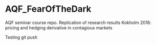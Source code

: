 # AQF_FearOfTheDark
AQF seminar course repo. Replication of research results Kokholm 2016: pricing and hedging derivative in contagious markets

Testing git push
